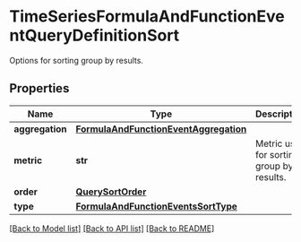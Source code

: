# TimeSeriesFormulaAndFunctionEventQueryDefinitionSort

Options for sorting group by results.
## Properties
Name | Type | Description | Notes
------------ | ------------- | ------------- | -------------
**aggregation** | [**FormulaAndFunctionEventAggregation**](FormulaAndFunctionEventAggregation.md) |  | 
**metric** | **str** | Metric used for sorting group by results. | [optional] 
**order** | [**QuerySortOrder**](QuerySortOrder.md) |  | [optional] 
**type** | [**FormulaAndFunctionEventsSortType**](FormulaAndFunctionEventsSortType.md) |  | [optional] 

[[Back to Model list]](README.md#documentation-for-models) [[Back to API list]](README.md#documentation-for-api-endpoints) [[Back to README]](README.md)


